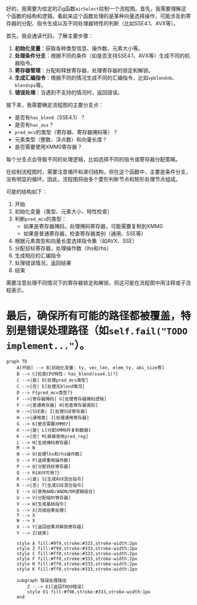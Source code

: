 好的，我需要为给定的Zig函数`airSelect`绘制一个流程图。首先，我需要理解这个函数的结构和逻辑。看起来这个函数处理的是某种向量选择操作，可能涉及到寄存器的分配、指令生成以及不同处理器特性的判断（比如SSE4.1、AVX等）。

首先，我会通读代码，了解主要步骤：

1. **初始化变量**：获取各种类型信息、操作数、元素大小等。
2. **处理条件分支**：根据不同的条件（如是否支持SSE4.1、AVX等）生成不同的机器指令。
3. **寄存器管理**：分配和释放寄存器，处理寄存器的锁定和解锁。
4. **生成汇编指令**：根据不同的情况生成不同的汇编指令，比如`vpblendvb`、`blendvps`等。
5. **错误处理**：当遇到不支持的情况时，返回错误。

接下来，我需要确定流程图的主要分支点：

- 是否有`has_blend`（SSE4.1）？
- 是否有`has_avx`？
- `pred_mcv`的类型（寄存器、寄存器掩码等）？
- 元素类型（整数、浮点数）和向量长度？
- 是否需要使用XMM0寄存器？

每个分支点会导致不同的处理逻辑，比如选择不同的指令或寄存器分配策略。

在绘制流程图时，需要注意循环和递归结构，但在这个函数中，主要是条件分支，没有明显的循环。因此，流程图将由多个菱形判断节点和矩形处理节点组成。

可能的结构如下：

1. 开始
2. 初始化变量（类型、元素大小、特性检查）
3. 判断`pred_mcv`的类型：
   - 如果是寄存器掩码，处理掩码寄存器，可能需要复制到XMM0
   - 如果是普通寄存器，检查寄存器类别（通用、SSE等）
4. 根据元素类型和向量长度选择指令集（如AVX、SSE）
5. 分配目标寄存器，处理操作数（lhs和rhs）
6. 生成相应的汇编指令
7. 处理错误情况，返回结果
8. 结束

需要注意处理不同情况下的寄存器锁定和解锁，但这可能在流程图中用注释或子流程表示。

最后，确保所有可能的路径都被覆盖，特别是错误处理路径（如`self.fail("TODO implement..."`）。
================================================
```mermaid
graph TD
    A[开始] --> B[初始化变量: ty, vec_len, elem_ty, abi_size等]
    B --> C{检查CPU特性: has_blend(sse4.1)?}
    C -->|是| D[处理pred_mcv类型]
    C -->|否| E[处理无blend情况]
    D --> F{pred_mcv类型?}
    F -->|寄存器掩码| G[处理寄存器掩码逻辑]
    F -->|普通寄存器| H[检查寄存器类别]
    H -->|SSE类| I[处理SSE寄存器]
    H -->|通用类| J[处理通用寄存器]
    G --> K[是否需要XMM0?]
    K -->|是| L[分配XMM0并复制数据]
    K -->|否| M[直接使用pred_reg]
    L --> N[生成掩码寄存器]
    M --> N
    N --> O[处理lhs和rhs操作数]
    O --> P[选择重用操作数]
    P --> Q[分配目标寄存器]
    Q --> R{AVX可用?}
    R -->|是| S[生成AVX混合指令]
    R -->|否| T[生成SSE混合指令]
    E --> U[使用AND/ANDN/OR逻辑组合]
    U --> V[分配临时寄存器]
    V --> W[生成基础指令]
    S --> X[完成结果处理]
    T --> X
    W --> X
    X --> Y[返回结果并解锁寄存器]
    Y --> Z[结束]
    
    style A fill:#9f9,stroke:#333,stroke-width:2px
    style Z fill:#f99,stroke:#333,stroke-width:2px
    style C fill:#ff0,stroke:#333,stroke-width:2px
    style F fill:#ff0,stroke:#333,stroke-width:2px
    style R fill:#ff0,stroke:#333,stroke-width:2px
    style K fill:#ff0,stroke:#333,stroke-width:2px

    subgraph 错误处理路径
        Z -.-> E1[返回TODO错误]
        style E1 fill:#f96,stroke:#333,stroke-width:1px
    end
```